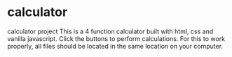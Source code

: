 # calculator
calculator project
This is a 4 function calculator built with html, css and vanilla javascript. Click the buttons to perform calculations.
For this to work properly, all files should be located in the same location on your computer. 
